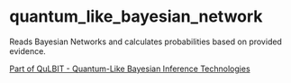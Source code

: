 # quantum_like_bayesian_network
Reads Bayesian Networks and calculates probabilities based on provided evidence. 

[Part of QuLBIT - Quantum-Like Bayesian Inference Technologies](https://github.com/catarina-moreira/QuLBIT)
